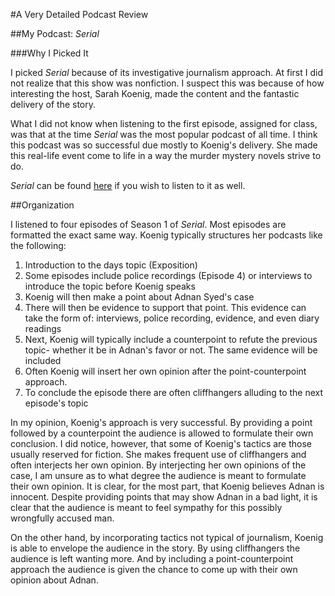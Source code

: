 #A Very Detailed Podcast Review

##My Podcast: *Serial*

###Why I Picked It

I picked *Serial* because of its investigative journalism approach. At first I did not realize that this show was nonfiction. I suspect this was because of how interesting the host, Sarah Koenig, made the content and the fantastic delivery of the story.


What I did not know when listening to the first episode, assigned for class, was that at the time *Serial* was the most popular podcast of all time. I think this podcast was so successful due mostly to Koenig's delivery. She made this real-life event come to life in a way the murder mystery novels strive to do.

*Serial* can be found [here](https://serialpodcast.org/season-one) if you wish to listen to it as well.

##Organization

I listened to four episodes of Season 1 of *Serial*. Most episodes are formatted the exact same way. Koenig typically structures her podcasts like the following:
1. Introduction to the days topic (Exposition) 
1. Some episodes include police recordings (Episode 4) or interviews to introduce the topic before Koenig speaks
1.  Koenig will then make a point about Adnan Syed's case
1. There will then be evidence to support that point. This evidence can take the form of: interviews, police recording, evidence, and even diary readings 
1. Next, Koenig will typically include a counterpoint to refute the previous topic- whether it be in Adnan's favor or not. The same evidence will be included
1. Often Koenig will insert her own opinion after the point-counterpoint approach. 
1. To conclude the episode there are often cliffhangers alluding to the next episode's topic

In my opinion, Koenig's approach is very successful. By providing a point followed by a counterpoint the audience is allowed to formulate their own conclusion. I did notice, however, that some of Koenig's tactics are those usually reserved for fiction. She makes frequent use of cliffhangers and often interjects her own opinion. By interjecting her own opinions of the case, I am unsure as to what degree the audience is meant to formulate their own opinion. It is clear, for the most part, that Koenig believes Adnan is innocent. Despite providing points that may show Adnan in a bad light, it is clear that the audience is meant to feel sympathy for this possibly wrongfully accused man.

On the other hand, by incorporating tactics not typical of journalism, Koenig is able to envelope the audience in the story. By using cliffhangers the audience is left wanting more. And by including a point-counterpoint approach the audience is given the chance to come up with their own opinion about Adnan. 